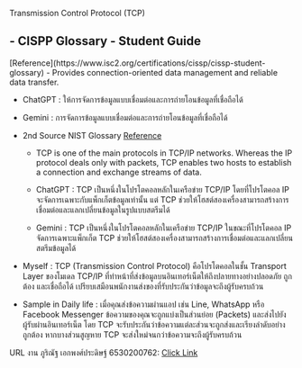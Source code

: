 <p style="font-size:25px bold">
Transmission Control Protocol (TCP)
</p> 
<h2>
- CISPP Glossary - Student Guide
</h2>[Reference](https://www.isc2.org/certifications/cissp/cissp-student-glossary)
   - Provides connection-oriented data management and reliable data transfer.
     
   - ChatGPT : ให้การจัดการข้อมูลแบบเชื่อมต่อและการถ่ายโอนข้อมูลที่เชื่อถือได้
     
   - Gemini : การจัดการข้อมูลแบบเชื่อมต่อและการถ่ายโอนข้อมูลที่เชื่อถือได้
   
- 2nd Source NIST Glossary [Reference](https://csrc.nist.gov/glossary
)
   - TCP is one of the main protocols in TCP/IP networks. Whereas the IP protocol deals only with packets, TCP enables two hosts to establish a connection and exchange streams of data.
     
   - ChatGPT : TCP เป็นหนึ่งในโปรโตคอลหลักในเครือข่าย TCP/IP โดยที่โปรโตคอล IP จะจัดการเฉพาะกับแพ็กเก็ตข้อมูลเท่านั้น แต่ TCP ช่วยให้โฮสต์สองเครื่องสามารถสร้างการเชื่อมต่อและแลกเปลี่ยนข้อมูลในรูปแบบสตรีมได้
     
   - Gemini : TCP เป็นหนึ่งในโปรโตคอลหลักในเครือข่าย TCP/IP ในขณะที่โปรโตคอล IP จัดการเฉพาะแพ็กเก็ต TCP ช่วยให้โฮสต์สองเครื่องสามารถสร้างการเชื่อมต่อและแลกเปลี่ยนสตรีมข้อมูลได้
   
- Myself : TCP (Transmission Control Protocol) คือโปรโตคอลในชั้น Transport Layer ของโมเดล TCP/IP ที่ทำหน้าที่ส่งข้อมูลบนอินเทอร์เน็ตให้ถึงปลายทางอย่างปลอดภัย ถูกต้อง และเชื่อถือได้ เปรียบเสมือนพนักงานส่งของที่รับประกันว่าข้อมูลจะถึงผู้รับครบถ้วน
  
- Sample in Daily life : เมื่อคุณส่งข้อความผ่านแอป เช่น Line, WhatsApp หรือ Facebook Messenger ข้อความของคุณจะถูกแบ่งเป็นส่วนย่อย (Packets) และส่งไปยังผู้รับผ่านอินเทอร์เน็ต โดย TCP จะรับประกันว่าข้อความแต่ละส่วนจะถูกส่งและเรียงลำดับอย่างถูกต้อง หากบางส่วนสูญหาย TCP จะส่งใหม่จนกว่าข้อความจะถึงผู้รับครบถ้วน

URL งาน ภูริณัฐ เอกพงศ์ประดิษฐ์ 6530200762: [Click Link](https://6530200762.github.io/TCP)

